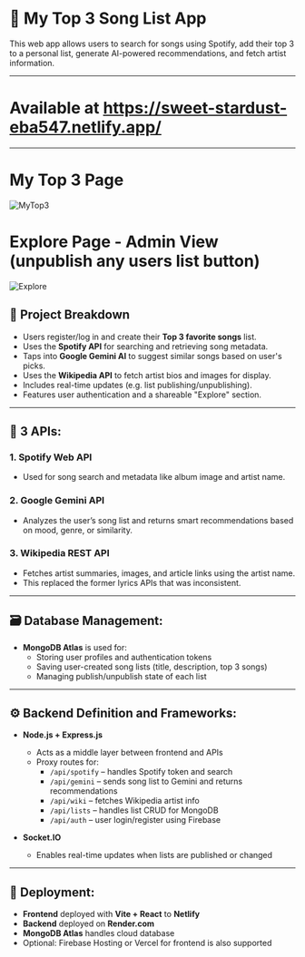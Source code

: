 # 🎵 My Top 3 Song List App

This web app allows users to search for songs using Spotify, add their top 3 to a personal list, generate AI-powered recommendations, and fetch artist information.

---
# Available at https://sweet-stardust-eba547.netlify.app/
---
# My Top 3 Page
![MyTop3](./MyTop3.png)

# Explore Page - Admin View (unpublish any users list button)
![Explore](./explore.png)

## 🧩 Project Breakdown

- Users register/log in and create their **Top 3 favorite songs** list.
- Uses the **Spotify API** for searching and retrieving song metadata.
- Taps into **Google Gemini AI** to suggest similar songs based on user's picks.
- Uses the **Wikipedia API** to fetch artist bios and images for display.
- Includes real-time updates (e.g. list publishing/unpublishing).
- Features user authentication and a shareable "Explore" section.

---

## 🔗 3 APIs:

### 1. **Spotify Web API**
- Used for song search and metadata like album image and artist name.

### 2. **Google Gemini API**
- Analyzes the user’s song list and returns smart recommendations based on mood, genre, or similarity.

### 3. **Wikipedia REST API**
- Fetches artist summaries, images, and article links using the artist name.
- This replaced the former lyrics APIs that was inconsistent.

---

## 🗃️ Database Management:

- **MongoDB Atlas** is used for:
  - Storing user profiles and authentication tokens
  - Saving user-created song lists (title, description, top 3 songs)
  - Managing publish/unpublish state of each list

---

## ⚙️ Backend Definition and Frameworks:

- **Node.js + Express.js**
  - Acts as a middle layer between frontend and APIs
  - Proxy routes for:
    - `/api/spotify` – handles Spotify token and search
    - `/api/gemini` – sends song list to Gemini and returns recommendations
    - `/api/wiki` – fetches Wikipedia artist info
    - `/api/lists` – handles list CRUD for MongoDB
    - `/api/auth` – user login/register using Firebase

- **Socket.IO**
  - Enables real-time updates when lists are published or changed

---

## 🚀 Deployment:

- **Frontend** deployed with **Vite + React** to **Netlify**
- **Backend** deployed on **Render.com**
- **MongoDB Atlas** handles cloud database
- Optional: Firebase Hosting or Vercel for frontend is also supported

